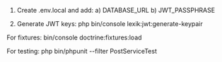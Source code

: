 1. Create .env.local and add:
  a) DATABASE_URL
  b) JWT_PASSPHRASE

2. Generate JWT keys:
php bin/console lexik:jwt:generate-keypair

For fixtures:
bin/console doctrine:fixtures:load

For testing:
php bin/phpunit --filter PostServiceTest

